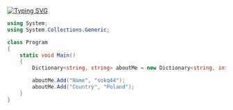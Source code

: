 [![Typing SVG](https://readme-typing-svg.herokuapp.com?font=Fira+Code&weight=500&size=40&pause=1000&random=false&width=600&height=60&lines=Hello+World!+%F0%9F%AA%90)](https://git.io/typing-svg)

```C#
using System;
using System.Collections.Generic;

class Program
{
    static void Main()
    {
        Dictionary<string, string> aboutMe = new Dictionary<string, int>();

        aboutMe.Add("Name", "sokq44");
        aboutMe.Add("Country", "Poland");
    }
}

```
